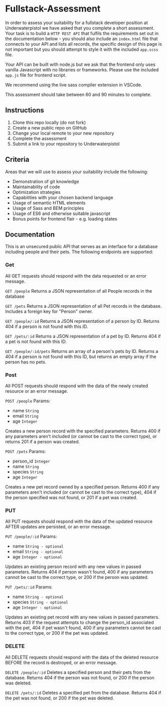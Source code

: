 # Fullstack-Assessment

In order to assess your suitability for a fullstack developer position at Underwaterpistol we have asked that you complete a short assessment. Your task is to build a `HTTP REST API` that fulfils the requirements set out in the documentation below - you should also include an `index.html` file that connects to your API and lists all records, the specific design of this page is not important but you should attempt to style it with the included `app.scss` file.

Your API can be built with node.js but we ask that the frontend only uses vanilla Javascript with no libraries or frameworks. Please use the included `app.js` file for frontend script.

We recommend using the live sass compiler extension in VSCode.

This assessment should take between 60 and 90 minutes to complete.

## Instructions

1. Clone this repo locally (do not fork)
2. Create a new public repo on GitHub
3. Change your local remote to your new repository
4. Complete the assessment
5. Submit a link to your repository to Underwaterpistol

## Criteria 

Areas that we will use to assess your suitability include the following:
* Demonstration of git knowledge
* Maintainability of code
* Optimization strategies
* Capabilities with your chosen backend language
* Usage of semantic HTML elements
* Usage of Sass and BEM principles
* Usage of ES6 and otherwise suitable javascript
* Bonus points for frontend flair - e.g. loading states

## Documentation

This is an unsecured public API that serves as an interface for a database including people and their pets. The following endpoints are supported:

### Get

All GET requests should respond with the data requested or an error message.

`GET /people`
Returns a JSON representation of all People records in the database

`GET /pets`
Returns a JSON representation of all Pet records in the database. Includes a foreign key for "Person" owner.

`GET /people/:id`
Returns a JSON representation of a person by ID. Returns 404 if a person is not found with this ID.

`GET /pets/:id`
Returns a JSON representation of a pet by ID. Returns 404 if a pet is not found with this ID.

`GET /people/:id/pets`
Returns an array of a person's pets by ID. Returns a 404 if a person is not found with this ID, but returns an empty array if the person has no pets.

### Post

All POST requests should respond with the data of the newly created resource or an error message.

`POST /people`
Params:
* name `String`
* email `String`
* age `Integer`

Creates a new person record with the specified parameters. Returns 400 if any parameters aren't included (or cannot be cast to the correct type), or returns 201 if a person was created.

`POST /pets`
Params:
* person_id `Integer`
* name `String`
* species `String`
* age `Integer`

Creates a new pet record owned by a specified person. Returns 400 if any parameters aren't included (or cannot be cast to the correct type), 404 if the person specified was not found, or 201 if a pet was created.

### PUT

All PUT requests should respond with the data of the updated resource AFTER updates are persisted, or an error message.

`PUT /people/:id`
Params:
* name `String - optional`
* email `String - optional`
* age `Integer - optional`

Updates an existing person record with any new values in passed parameters. Returns 404 if person wasn't found, 400 if any parameters cannot be cast to the correct type, or 200 if the person was updated. 

`PUT /pets/:id`
Params:
* name `String - optional`
* species `String - optional`
* age `Integer - optional`

Updates an existing pet record with any new values in passed parameters. Returns 403 if the request attempts to change the person_id associated with the pet, 404 if pet wasn't found, 400 if any parameters cannot be cast to the correct type, or 200 if the pet was updated. 

### DELETE

All DELETE requests should respond with the data of the deleted resource BEFORE the record is destroyed, or an error message.

`DELETE /people/:id`
Deletes a specified person and their pets from the database. Returns 404 if the person was not found, or 200 if the person was deleted.

`DELETE /pets/:id`
Deletes a specified pet from the database. Returns 404 if the pet was not found, or 200 if the pet was deleted.
